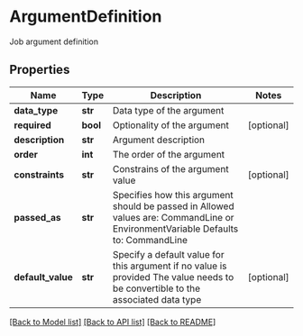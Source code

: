 # ArgumentDefinition

Job argument definition

## Properties
Name | Type | Description | Notes
------------ | ------------- | ------------- | -------------
**data_type** | **str** | Data type of the argument | 
**required** | **bool** | Optionality of the argument | [optional] 
**description** | **str** | Argument description | 
**order** | **int** | The order of the argument | 
**constraints** | **str** | Constrains of the argument value | [optional] 
**passed_as** | **str** | Specifies how this argument should be passed in  Allowed values are: CommandLine or EnvironmentVariable    Defaults to: CommandLine | 
**default_value** | **str** | Specify a default value for this argument if no value is provided  The value needs to be convertible to the associated data type | [optional] 

[[Back to Model list]](../README.md#documentation-for-models) [[Back to API list]](../README.md#documentation-for-api-endpoints) [[Back to README]](../README.md)


